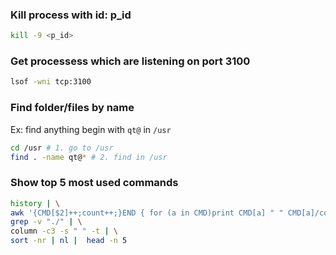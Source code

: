 ### Kill process with id: p_id
```sh
kill -9 <p_id>
```

### Get processess which are listening on port 3100
```sh
lsof -wni tcp:3100
```

### Find folder/files by name
Ex: find anything begin with ```qt@``` in ```/usr```

```sh
cd /usr # 1. go to /usr
find . -name qt@* # 2. find in /usr
```
### Show top 5 most used commands

```sh
history | \
awk '{CMD[$2]++;count++;}END { for (a in CMD)print CMD[a] " " CMD[a]/count*100 "% " a;}' | \
grep -v "./" | \
column -c3 -s " " -t | \
sort -nr | nl |  head -n 5
```
